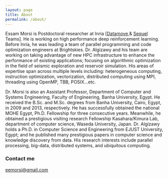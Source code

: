 ```yaml
---
layout: page
title: About
permalink: /about/
---
```


Essam Morsi is  Postdoctoral researcher at Inria [<a href="https://team.inria.fr/datamove/">Datamove </a>& <a href="https://team.inria.fr/sequel/">Sequel</a> Teams]. He is working on high performance deep reinforcement learning. Before Inria, he was leading a team of parallel programming and code optimization engineers at Brightskies. Dr. Algizawy and his team are working on taking advantage of new HPC infrastructure to enhance the performance of existing applications; focusing on algorithmic optimization in the field of seismic exploration and reservoir simulation. His areas of expertise span across multiple levels including: heterogeneous computing, instruction optimization, vectorization, distributed computing using MPI, threading using OpenMP, TBB, POSIX…etc.

Dr. Morsi is also an Assistant Professor, Department of Computer and Systems Engineering, Faculty of Engineering, Banha University, Egypt. He received the B.Sc. and M.Sc. degrees from Banha University, Cairo, Egypt, in 2009 and 2013, respectively. He has successfully obtained the national MOHE Egypt, Ph.D. Fellowship for three consecutive years. Meanwhile, he obtained a prestigious visiting research Fellowship Kasahara/Kimura Lab, department of computer science, Waseda University, Japan.
Dr. Algizawy holds a Ph.D. in Computer Science and Engineering from EJUST University, Egypt; and he published many prestigious papers in computer science and knowledge discovery from data. His research interests include parallel processing, big-data, distributed systems, and ubiquitous computing.

### Contact me

[eemorsi@gmail.com](mailto:eemorsi@gmail.com)
